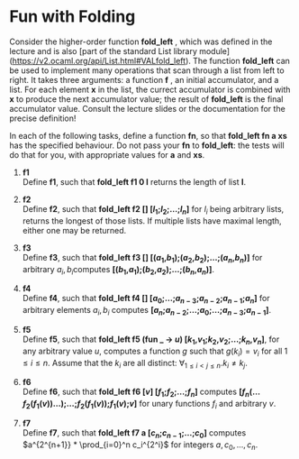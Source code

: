 # Fun with Folding
Consider the higher-order function 
**fold_left**
, which was defined in the lecture and is also \[part of the standard List library module\](https://v2.ocaml.org/api/List.html#VALfold_left). The function 
**fold_left**
 can be used to implement many operations that scan through a list from left to right. It takes three arguments: a function 
 **f**
 , an initial accumulator, and a list. For each element 
 **x**
 in the list, the currect accumulator is combined with **x** to produce the next accumulator value; the result of **fold_left** is the final accumulator value. Consult the lecture slides or the documentation for the precise definition!

In each of the following tasks, define a function **fn**, so that **fold_left fn a xs** has the specified behaviour. Do not pass your **fn** to **fold_left**: the tests will do that for you, with appropriate values for **a** and **xs**.

1. **f1**  
    Define **f1**, such that **fold_left f1 0 l** returns the length of list **l**.

2. **f2**  
    Define **f2**, such that **fold_left f2 \[\] \[$l_1$;$l_2$;$\dots$;$l_n$\]** for $l_i$ being arbitrary lists, returns the longest of those lists. If multiple lists have maximal length, either one may be returned.

3. **f3**  
    Define **f3**, such that **fold_left f3 \[\] \[($a_1$,$b_1$);($a_2$,$b_2$);$\dots$;($a_n$,$b_n$)\]** for arbitrary $a_i,b_i$​ computes **\[($b_1$,$a_1$);($b_2$,$a_2$);$\dots$;($b_n$,$a_n$)\]**.

4. **f4**  
    Define **f4**, such that **fold_left f4 \[\] \[$a_0$;$\dots$;$a_{n-3}$;$a_{n-2}$;$a_{n-1}$;$a_n$\]** for arbitrary elements $a_i,b_i$ computes **\[$a_n$;$a_{n-2}$;$\dots$;$a_0$;$\dots$;$a_{n-3}$;$a_{n-1}$\]**.

5. **f5**  
    Define **f5**, such that  **fold_left f5 (fun _ -> $u$) \[$k_1$,$v_1$;$k_2$,$v_2$;$\dots$;$k_n$,$v_n$\]**, for any arbitrary value $u$, computes a function $g$ such that $g(k_i)=v_i$ for all $1\leq i\leq n$. Assume that the $k_i$ are all distinct: $\forall_{1\leq i<j\leq n} .k_i \ne k_j$.

6. **f6**  
    Define **f6**, such that **fold_left f6 \[$v$\] \[$f_1$;$f_2$;$\dots$;$f_n$\]** computes **\[$f_n(\dots f_2(f_1(v))\dots)$;$\dots$;$f_2(f_1(v))$;$f_1(v)$;$v$\]** for unary functions $f_i$​ and arbitrary $v$.

7. **f7**  
    Define **f7**, such that **fold_left f7 a \[$c_n$;$c_{n-1}$;$\dots$;$c_0$\]** computes $a^{2^{n+1}} * \prod_{i=0}^n c_i^{2^i}$ for integers $a,c_0,\dots,c_n$.